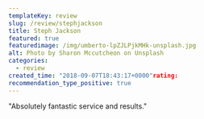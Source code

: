 ```yaml
---
templateKey: review
slug: /review/stephjackson
title: Steph Jackson
featured: true
featuredimage: /img/umberto-lpZJLPjkMHk-unsplash.jpg
alt: Photo by Sharon Mccutcheon on Unsplash
categories:
  - review
created_time: "2018-09-07T18:43:17+0000"rating: 
recommendation_type_positive: true
---
```

"Absolutely fantastic service and results."